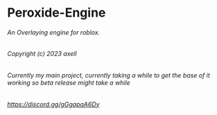 # Peroxide-Engine
###### An Overlaying engine for roblox.
###### Copyright (c) 2023 axell
###### Currently my main project, currently taking a while to get the base of it working so beta release might take a while
###### https://discord.gg/gGgapaA6Dy
